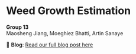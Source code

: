 # Weed Growth Estimation
**Group 13**  
Maosheng Jiang, Moeghiez Bhatti, Artin Sanaye

🔗 **Blog**: [Read our full blog post here](https://hackmd.io/AmhWUv5XRQazIZOW5JWgHw)
